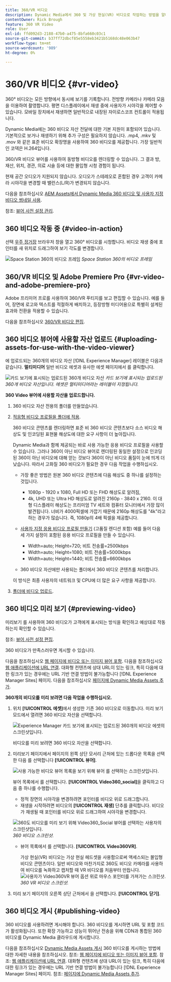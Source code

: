 ```yaml
---
title: 360/VR 비디오
description: Dynamic Media에서 360 및 가상 현실(VR) 비디오로 작업하는 방법을 알아봅니다.
contentOwner: Rick Brough
feature: 360 VR Video
role: User
exl-id: ffd092d3-2188-47b0-a475-8bfa660c03c1
source-git-commit: b37ff72dbcf85e5558eb3421b5168dc48e063b47
workflow-type: tm+mt
source-wordcount: '989'
ht-degree: 0%

---
```


# 360/VR 비디오 {#vr-video}

360° 비디오는 모든 방향에서 동시에 보기를 기록합니다. 전방향 카메라나 카메라 모음을 이용하여 촬영합니다. 평면 디스플레이에서 재생 중에 사용자가 시야각을 제어할 수 있습니다. 모바일 장치에서 재생하면 일반적으로 내장된 자이로스코프 컨트롤이 적용됩니다.

Dynamic Media에는 360 비디오 자산 전달에 대한 기본 지원이 포함되어 있습니다. 기본적으로 보거나 재생하기 위해 추가 구성은 필요하지 않습니다. .mp4, .mkv 및 .mov 와 같은 표준 비디오 확장명을 사용하여 360 비디오를 제공합니다. 가장 일반적인 코덱은 H.264입니다.

360/VR 비디오 뷰어를 사용하여 동방형 비디오를 렌더링할 수 있습니다. 그 결과 방, 재산, 위치, 경관, 의료 시술 등에 대한 몰입형 시청 경험이 됩니다.

현재 공간 오디오가 지원되지 않습니다. 오디오가 스테레오로 혼합된 경우 고객이 카메라 시야각을 변경할 때 밸런스(L/R)가 변경되지 않습니다.

다음을 참조하십시오 [AEM Assets에서 Dynamic Media 360 비디오 및 사용자 지정 비디오 썸네일 사용](https://experienceleague.adobe.com/docs/experience-manager-learn/assets/dynamic-media/dynamic-media-360-video-custom-thumbnail-feature-video-use.html#dynamic-media).

참조: [뷰어 사전 설정 관리](/help/assets/dynamic-media/managing-viewer-presets.md).

## 360 비디오 작동 중 {#video-in-action}

선택 [우주 정거장](https://s7d1.scene7.com/s7viewers/html5/Video360Viewer.html?asset=Viewers/space_station_360-AVS) 브라우저 창을 열고 360° 비디오를 시청합니다. 비디오 재생 중에 포인터를 새 위치로 드래그하여 보기 각도를 변경합니다.

![Space Station 360의 비디오 프레임](assets/6_5_360videoiss_simplified.png)
*Space Station 360의 비디오 프레임*

## 360/VR 비디오 및 Adobe Premiere Pro {#vr-video-and-adobe-premiere-pro}

Adobe 프리미어 프로를 사용하여 360/VR 푸티지를 보고 편집할 수 있습니다. 예를 들어, 장면에 로고와 텍스트를 적절하게 배치하고, 등장방형 미디어용으로 특별히 설계된 효과와 전환을 적용할 수 있습니다.

다음을 참조하십시오 [360/VR 비디오 편집](https://helpx.adobe.com/premiere-pro/how-to/edit-360-vr-video.html).

## 360 비디오 뷰어에 사용할 자산 업로드 {#uploading-assets-for-use-with-the-video-viewer}

에 업로드되는 360개의 비디오 자산 [!DNL Experience Manager] 레이블은 다음과 같습니다. **멀티미디어** 일반 비디오 에셋과 유사한 에셋 페이지에서 를 클릭합니다.

![카드 보기에 표시되는 업로드된 360개 비디오 자산](assets/6_5_360video-selecttopreview.png)
*카드 보기에 표시되는 업로드된 360개 비디오 자산입니다. 에셋은 멀티미디어라는 레이블이 지정됩니다.*

**360 Video 뷰어에 사용할 자산을 업로드합니다.**

1. 360 비디오 자산 전용의 폴더를 만들었습니다.
1. [적응형 비디오 프로필을 폴더에 적용](/help/assets/dynamic-media/video-profiles.md#applying-a-video-profile-to-folders).

   360 비디오 콘텐츠를 렌더링하면 표준 비 360 비디오 콘텐츠보다 소스 비디오 해상도 및 인코딩된 표현물 해상도에 대한 요구 사항이 더 높아집니다.

   Dynamic Media과 함께 제공되는 바로 사용 가능한 응용 비디오 프로필을 사용할 수 있습니다. 그러나 360이 아닌 비디오 뷰어로 렌더링된 동일한 설정으로 인코딩된 360이 아닌 비디오에 대해 얻는 것보다 360이 아닌 비디오 품질이 눈에 띄게 더 낮습니다. 따라서 고화질 360 비디오가 필요한 경우 다음 작업을 수행하십시오.

   * 가장 좋은 방법은 원본 360 비디오 콘텐츠에 다음 해상도 중 하나를 설정하는 것입니다.

      * 1080p - 1920 x 1080, Full HD 또는 FHD 해상도로 알려짐,
      * 4k, UHD 또는 Ultra HD 해상도로 알려진 2160p - 3840 x 2160. 이 대형 디스플레이 해상도는 프리미엄 TV 세트와 컴퓨터 모니터에서 가장 많이 발견됩니다. 너비가 4000픽셀에 가깝기 때문에 2160p 해상도를 &quot;4k&quot;라고 하는 경우가 많습니다. 즉, 1080p의 4배 픽셀을 제공합니다.
   * [사용자 지정 응용 비디오 프로필 만들기](/help/assets/dynamic-media/video-profiles.md#creating-a-video-encoding-profile-for-adaptive-streaming) (고품질 렌디션 포함) 예를 들어 다음 세 가지 설정이 포함된 응용 비디오 프로필을 만들 수 있습니다.

      * Width=auto; Height=720; 비트 전송률=2500kbps
      * Width=auto; Height=1080; 비트 전송률=5000kbps
      * Width=auto; Height=1440; 비트 전송률=6600kbps
   * 360 비디오 자산에만 사용되는 폴더에서 360 비디오 콘텐츠를 처리합니다.

   이 방식은 최종 사용자의 네트워크 및 CPU에 더 많은 요구 사항을 제공합니다.

1. [폴더에 비디오 업로드](/help/assets/manage-video-assets.md#upload-and-preview-video-assets).

<!--

## Overriding the default aspect ratio of 360 videos  {#overriding-the-default-aspect-ratio-of-videos}

For an uploaded asset to qualify as a 360 video that you intend to use with the 360 Video viewer, the asset must have an aspect ratio of 2.

By default, AEM detects video as "360" if its aspect ratio (width/height) is 2.0. If you are an Administrator, you can override the default aspect ratio setting of 2 by setting the optional `s7video360AR` property in CRXDE Lite at the following:

* `/conf/global/settings/cloudconfigs/dmscene7/jcr:content`

  * **Property type**: Double
  * **Value**: floating-point aspect ratio, default 2.0.

After you set this property, it takes effect immediately on both existing videos and newly uploaded videos.

The aspect ratio applies to 360 video assets for the asset details page and the [Video 360 Media WCM component](/help/assets/dynamic-media/adding-dynamic-media-assets-to-pages.md#dynamic-media-components).

Start by uploading 360 Videos.

-->

## 360 비디오 미리 보기 {#previewing-video}

미리보기 를 사용하여 360 비디오가 고객에게 표시되는 방식을 확인하고 예상대로 작동하는지 확인할 수 있습니다.

참조: [뷰어 사전 설정 편집](/help/assets/dynamic-media/managing-viewer-presets.md#editing-viewer-presets).

360 비디오가 만족스러우면 게시할 수 있습니다.

다음을 참조하십시오 [웹 페이지에 비디오 또는 이미지 뷰어 포함](/help/assets/dynamic-media/embed-code.md).
다음을 참조하십시오 [웹 애플리케이션에 URL 연결](/help/assets/dynamic-media/linking-urls-to-yourwebapplication.md). 대화형 컨텐츠에 상대 URL이 있는 링크, 특히 다음에 대한 링크가 있는 경우에는 URL 기반 연결 방법이 불가능합니다 [!DNL Experience Manager Sites] 페이지.
다음을 참조하십시오 [페이지에 Dynamic Media Assets 추가](/help/assets/dynamic-media/adding-dynamic-media-assets-to-pages.md).

**360개의 비디오를 미리 보려면 다음 작업을 수행하십시오.**

1. 위치 **[!UICONTROL 에셋]**&#x200B;에서 생성한 기존 360 비디오로 이동합니다. 미리 보기 모드에서 열려면 360 비디오 자산을 선택합니다.

   ![Experience Manager 카드 보기에 표시되는 업로드된 360개의 비디오 에셋의 스크린샷입니다.](assets/6_5_360video-selecttopreview-1.png)

   비디오를 미리 보려면 360 비디오 자산을 선택합니다.

1. 미리보기 페이지에서 페이지의 왼쪽 상단 모서리 근처에 있는 드롭다운 목록을 선택한 다음 를 선택합니다 **[!UICONTROL 뷰어]**.

   ![사용 가능한 비디오 뷰어 목록을 보기 위해 뷰어 를 선택하는 스크린샷입니다.](assets/6_5_360video-preview-viewers.png)

   뷰어 목록에서 를 선택합니다. **[!UICONTROL Video360_social]**&#x200B;을 클릭하고 다음 중 하나를 수행합니다.

   * 정적 장면의 시야각을 변경하려면 포인터를 비디오 위로 드래그합니다.
   * 재생을 시작하려면 비디오의 **[!UICONTROL 재생]** 단추를 클릭합니다. 비디오가 재생될 때 포인터를 비디오 위로 드래그하여 시야각을 변경합니다.

   ![360도 비디오를 미리 보기 위해 Video360_Social 뷰어를 선택하는 사용자의 스크린샷입니다.](assets/6_5_360video-preview-video360-social.png)*360 비디오 스크린샷.*

   * 뷰어 목록에서 를 선택합니다. **[!UICONTROL Video360VR]**.

      가상 현실(VR) 비디오는 가상 현실 헤드셋을 사용함으로써 액세스되는 몰입형 비디오 콘텐츠이다. 일반 비디오와 마찬가지로 360도 비디오 카메라를 사용하여 비디오를 녹화하고 캡처할 때 VR 비디오를 처음부터 만듭니다.
   ![사용자가 Video360VR 뷰어 옵션 위로 마우스 포인터를 가져가는 스크린샷.](assets/6_5_360video-preview-video360vr.png)
   *360 VR 비디오 스크린샷.*

1. 미리 보기 페이지의 오른쪽 상단 근처에서 을 선택합니다. **[!UICONTROL 닫기]**.

## 360 비디오 게시 {#publishing-video}

360 비디오를 사용하려면 게시해야 합니다. 360 비디오를 게시하면 URL 및 포함 코드가 활성화됩니다. 또한 확장 가능하고 성능이 뛰어난 전송을 위해 CDN과 통합된 360 비디오를 Dynamic Media 클라우드에 게시합니다.

다음을 참조하십시오 [Dynamic Media Assets 게시](/help/assets/dynamic-media/publishing-dynamicmedia-assets.md) 360 비디오를 게시하는 방법에 대한 자세한 내용을 참조하십시오.
참조: [웹 페이지에 비디오 또는 이미지 뷰어 포함](/help/assets/dynamic-media/embed-code.md).
참조: [웹 애플리케이션에 URL 연결](/help/assets/dynamic-media/linking-urls-to-yourwebapplication.md). 대화형 컨텐츠에 상대 URL이 있는 링크, 특히 다음에 대한 링크가 있는 경우에는 URL 기반 연결 방법이 불가능합니다 [!DNL Experience Manager Sites] 페이지.
참조: [페이지에 Dynamic Media Assets 추가](/help/assets/dynamic-media/adding-dynamic-media-assets-to-pages.md).

